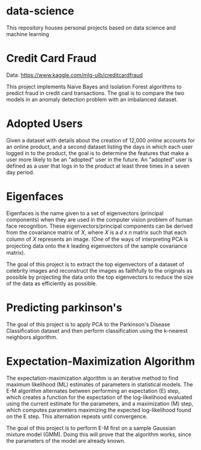 # data-science
This repository houses personal projects based on data science and machine learning

# Credit Card Fraud
Data: https://www.kaggle.com/mlg-ulb/creditcardfraud

This project implements Naive Bayes and Isolation Forest algorithms to predict fraud in credit card transactions. The goal is to compare the two models in an anomaly detection problem with an imbalanced dataset.

# Adopted Users
Given a dataset with details about the creation of 12,000 online accounts for an online product, and a second dataset listing the days in which each user logged in to the product, the goal is to determine the features that make a user more likely to be an "adopted" user in the future. An "adopted" user is defined as a user that logs in to the product at least three times in a seven day period.

# Eigenfaces
Eigenfaces is the name given to a set of eigenvectors (principal components) when they are used in the computer vision problem of human face recognition. These eigenvectors/principal components can be derived from the covariance matrix of 𝑋, where 𝑋 is a 𝑑  x  𝑛  matrix such that each column of 𝑋 represents an image. (One of the ways of interpreting PCA is projecting data onto the  𝑘  leading eigenvectors of the sample covariance matrix).

The goal of this project is to extract the top eigenvectors of a dataset of celebrity images and reconstruct the images as faithfully to the originals as possible by projecting the data onto the top eigenvectors to reduce the size of the data as efficiently as possible.

# Predicting parkinson's
The goal of this project is to apply PCA to the Parkinson's Disease Classification dataset and then perform classification using the k-nearest neighbors algorithm.

# Expectation-Maximization Algorithm
The expectation-maximization algorithm is an iterative method to find maximum likelihood (ML) estimates of parameters in statistical models. The E-M algorithm alternates between performing an expectation (E) step, which creates a function for the expectation of the log-likelihood evaluated using the current estimate for the parameters, and a maximization (M) step, which computes parameters maximizing the expected log-likelihood found on the E step. This alternation repeats until convergence.

The goal of this project is to perform E-M first on a sample Gaussian mixture model (GMM). Doing this will prove that the algorithm works, since the parameters of the model are already known.
